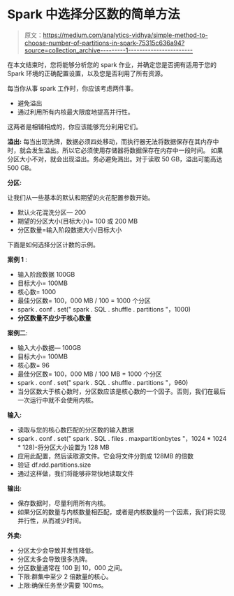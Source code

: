 # Spark 中选择分区数的简单方法

> 原文：<https://medium.com/analytics-vidhya/simple-method-to-choose-number-of-partitions-in-spark-75315c636a94?source=collection_archive---------1----------------------->

在本文结束时，您将能够分析您的 spark 作业，并确定您是否拥有适用于您的 Spark 环境的正确配置设置，以及您是否利用了所有资源。

每当你从事 spark 工作时，你应该考虑两件事。

*   避免溢出
*   通过利用所有内核最大限度地提高并行性。

这两者是相辅相成的，你应该能够充分利用它们。

**溢出:** 每当出现洗牌，数据必须四处移动，而执行器无法将数据保存在其内存中时，就会发生溢出。所以它必须使用存储器将数据保存在内存中一段时间。
如果分区大小不对，就会出现溢出。务必避免溅出。对于读取 50 GB，溢出可能高达 500 GB。

**分区:**

让我们从一些基本的默认和期望的火花配置参数开始。

*   默认火花混洗分区— 200
*   期望的分区大小(目标大小)= 100 或 200 MB
*   分区数量=输入阶段数据大小/目标大小

下面是如何选择分区计数的示例。

**案例 1** :

*   输入阶段数据 100GB
*   目标大小= 100MB
*   核心数= 1000
*   最佳分区数= 100，000 MB / 100 = 1000 个分区
*   spark . conf . set(" spark . SQL . shuffle . partitions "，1000)
*   **分区数量不应少于核心数量**

**案例二**:

*   输入大小数据— 100GB
*   目标大小= 100MB
*   核心数= 96
*   最佳分区数= 100，000 MB / 100 MB = 1000 个分区
*   spark . conf . set(" spark . SQL . shuffle . partitions "，960)
*   当分区数大于核心数时，分区数应该是核心数的一个因子。否则，我们在最后一次运行中就不会使用内核。

**输入:**

*   读取与您的核心数匹配的分区数的输入数据
*   spark . conf . set(" spark . SQL . files . maxpartitionbytes "，1024 * 1024 * 128)-将分区大小设置为 128 MB
*   应用此配置，然后读取源文件。它会将文件分割成 128MB 的倍数
*   验证 df.rdd.partitions.size
*   通过这样做，我们将能够非常快地读取文件

**输出:**

*   保存数据时，尽量利用所有内核。
*   如果分区的数量与内核数量相匹配，或者是内核数量的一个因素，我们将实现并行性，从而减少时间。

**外卖:**

*   分区太少会导致并发性降低。
*   分区太多会导致很多洗牌。
*   分区数量通常在 100 到 10，000 之间。
*   下限:群集中至少 2 倍数量的核心。
*   上限:确保任务至少需要 100ms。